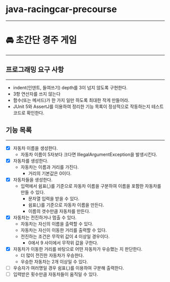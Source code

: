 # java-racingcar-precourse

---

# 🚘 초간단 경주 게임

---

## 프로그래밍 요구 사항

---

- indent(인덴트, 들여쓰기) depth를 3이 넘지 않도록 구현한다.
- 3항 연산자를 쓰지 않는다
- 함수(또는 메서드)가 한 가지 일만 하도록 최대한 작게 만들어라.
- JUnit 5와 AssertJ를 이용하여 정리한 기능 목록이 정상적으로 작동하는지 테스트 코드로 확인한다.


## 기능 목록

---

- [x] 자동차 이름을 생성한다.
  - 자동차 이름이 5자보다 크다면 IllegalArgumentException을 발생시킨다.
- [x] 자동차를 생성한다.
  - 자동차는 이름과 거리를 가진다.
    - 거리의 기본값은 0이다.
- [x] 자동차들을 생성한다.
  - 입력에서 쉼표(,)를 기준으로 자동차 이름을 구분하여 이름을 포함한 자동차를 만들 수 있다.
    - 문자열 입력을 받을 수 있다.
    - 쉼표(,)를 기준으로 자동차 이름을 만든다.
    - 이름의 갯수만큼 자동차를 만든다.
- [x] 자동차는 전진하거나 멈출 수 있다.
    - 자동차는 자신의 이름을 출력할 수 있다.
    - 자동차는 자신이 이동한 거리를 출력할 수 있다.
    - 전진하는 조건은 무작위 값이 4 이상일 경우이다.
        - 0에서 9 사이에서 무작위 값을 구한다.
- [x] 자동차가 이동한 거리를 바탕으로 어떤 자동차가 우승했는 지 판단한다.
  - 더 많이 전진한 자동차가 우승한다.
  - 우승한 자동차는 2개 이상일 수 있다.
- [ ] 우승자가 여러명일 경우 쉼표(,)를 이용하여 구분해 출력한다.
- [ ] 입력받은 횟수만큼 자동차들이 움직일 수 있다.
